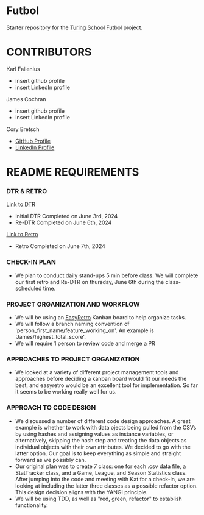 # Futbol
Starter repository for the [Turing School](https://turing.io/) Futbol project.

# CONTRIBUTORS
Karl Fallenius
  - insert github profile
  - insert LinkedIn profile
    
James Cochran
  - insert github profile
  - insert LinkedIn profile
    
Cory Bretsch
  - [GitHub Profile](https://github.com/CoryBretsch)
  - [LinkedIn Profile](https://www.linkedin.com/in/cory-bretsch-12591b16b/)


# README REQUIREMENTS
### DTR & RETRO
[Link to DTR](https://docs.google.com/document/d/1FACITYUJOXfrlqmo62Xsbf1nut_gJ6O829bR0uazS5U/edit)
  - Initial DTR Completed on June 3rd, 2024
  - Re-DTR Completed on June 6th, 2024
    
[Link to Retro](https://easyretro.io/publicboard/YEugqgDd8JcsiJopBf4DhiOR6Cm2/9a4f3f19-daf1-4d10-9e1f-1ec9c8a89788)
  - Retro Completed on June 7th, 2024

### CHECK-IN PLAN
  - We plan to conduct daily stand-ups 5 min before class. We will complete our first retro and Re-DTR on thursday, June 6th during the class-scheduled time. 

### PROJECT ORGANIZATION AND WORKFLOW
  - We will be using an [EasyRetro](https://easyretro.io/publicboard/YEugqgDd8JcsiJopBf4DhiOR6Cm2/5bc57278-d612-429a-8138-c199ea17cebd) Kanban board to help organize tasks.
  - We will follow a branch naming convention of 'person_first_name/feature_working_on'. An example is 'James/highest_total_score'.
  - We will require 1 person to review code and merge a PR

### APPROACHES TO PROJECT ORGANIZATION 
  - We looked at a variety of different project management tools and approaches before deciding a kanban board would fit our needs the best, and easyretro would be an excellent tool for implementation. So far it seems to be working really well for us.

### APPROACH TO CODE DESIGN
  - We discussed a number of different code design approaches. A great example is whether to work with data ojects being pulled from the CSVs by using hashes and assigning values as instance variables, or alternatively, skipping the hash step and treating the data objects as individual objects with their own attributes. We decided to go with the latter option. Our goal is to keep everything as simple and straight forward as we possibly can.
  - Our original plan was to create 7 class: one for each .csv data file, a StatTracker class, and a Game, League, and Season Statistics class. After jumping into the code and meeting with Kat for a check-in, we are looking at including the latter three classes as a possible refactor option. This design decision aligns with the YANGI principle.
- We will be using TDD, as well as "red, green, refactor" to establish functionality.
